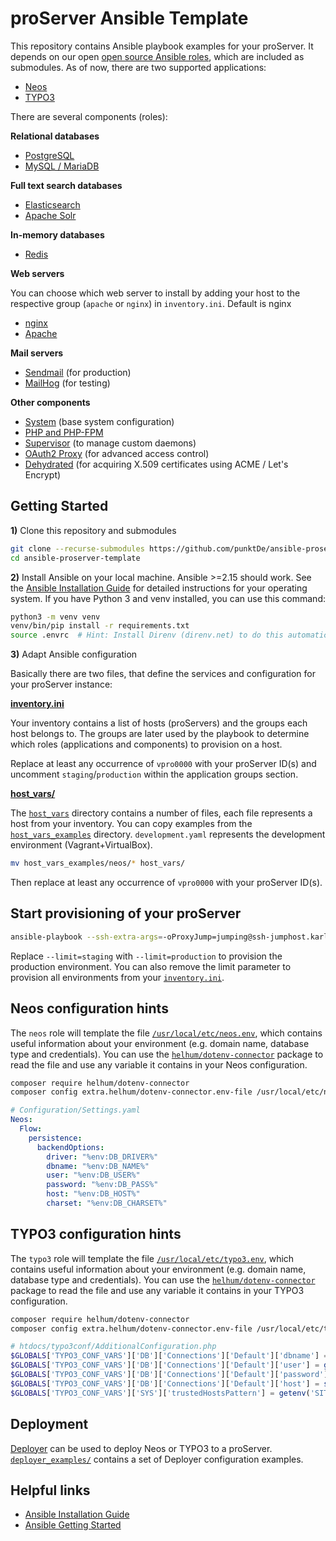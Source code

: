 # proServer Ansible Template

This repository contains Ansible playbook examples for your proServer.
It depends on our open [open source Ansible roles](https://github.com/punktDe?q=topic%3Aproserver+topic%3Aansible), which are included as submodules.
As of now, there are two supported applications:

- [Neos](https://www.neos.io/)
- [TYPO3](https://typo3.org/)

There are several components (roles):

**Relational databases**

- [PostgreSQL](https://github.com/punktDe/ansible-proserver-postgresql)
- [MySQL / MariaDB](https://github.com/punktDe/ansible-proserver-mariadb)

**Full text search databases**

- [Elasticsearch](https://github.com/punktDe/ansible-proserver-elasticsearch)
- [Apache Solr](https://github.com/punktDe/ansible-proserver-solr)

**In-memory databases**

- [Redis](https://github.com/punktDe/ansible-proserver-redis)

**Web servers**

You can choose which web server to install by adding your host to the respective group (`apache` or `nginx`) in `inventory.ini`. Default is nginx

- [nginx](https://github.com/punktDe/ansible-proserver-nginx)
- [Apache](https://github.com/punktDe/ansible-proserver-apache)

**Mail servers**

- [Sendmail](https://github.com/punktDe/ansible-proserver-mail) (for production)
- [MailHog](https://github.com/punktDe/ansible-proserver-mailhog) (for testing)

**Other components**

- [System](https://github.com/punktDe/ansible-proserver-system) (base system configuration)
- [PHP and PHP-FPM](https://github.com/punktDe/ansible-proserver-php)
- [Supervisor](https://github.com/punktDe/ansible-proserver-supervisord) (to manage custom daemons)
- [OAuth2 Proxy](https://github.com/punktDe/ansible-proserver-oauth2-proxy) (for advanced access control)
- [Dehydrated](https://github.com/punktDe/ansible-proserver-dehydrated) (for acquiring X.509 certificates using ACME / Let's Encrypt)

## Getting Started

**1)** Clone this repository and submodules

```bash
git clone --recurse-submodules https://github.com/punktDe/ansible-proserver-template.git
cd ansible-proserver-template
```

**2)** Install Ansible on your local machine. Ansible >=2.15 should work. See the [Ansible Installation Guide](https://docs.ansible.com/ansible/latest/installation_guide/intro_installation.html) for detailed instructions for your operating system. If you have Python 3 and venv installed, you can use this command:

```bash
python3 -m venv venv
venv/bin/pip install -r requirements.txt
source .envrc  # Hint: Install Direnv (direnv.net) to do this automatically in the future.
```

**3)** Adapt Ansible configuration

Basically there are two files, that define the services and configuration for your proServer instance:

[**inventory.ini**](inventory.ini)

Your inventory contains a list of hosts (proServers) and the groups each host belongs to.
The groups are later used by the playbook to determine which roles
(applications and components) to provision on a host.

Replace at least any occurrence of `vpro0000` with your proServer ID(s) and
uncomment `staging`/`production` within the application groups section.

[**host_vars/**](host_vars/)

The [`host_vars`](host_vars/) directory contains a number of files, each file represents a host from your inventory.
You can copy examples from the [`host_vars_examples`](host_vars_examples/) directory.
`development.yaml` represents the development environment (Vagrant+VirtualBox).

```bash
mv host_vars_examples/neos/* host_vars/
```

Then replace at least any occurrence of `vpro0000` with your proServer ID(s).

## Start provisioning of your proServer

```bash
ansible-playbook --ssh-extra-args=-oProxyJump=jumping@ssh-jumphost.karlsruhe.punkt.de --limit=staging playbook.yaml
```

Replace `--limit=staging` with `--limit=production` to provision the production environment.
You can also remove the limit parameter to provision all environments from your [`inventory.ini`](inventory.ini).

## Neos configuration hints

The `neos` role will template the file [`/usr/local/etc/neos.env`](roles/neos/templates/neos.env.j2), which contains useful information about your environment (e.g. domain name, database type and credentials).
You can use the [`helhum/dotenv-connector`](https://github.com/helhum/dotenv-connector) package to read the file and use any variable it contains in your Neos configuration.

```bash
composer require helhum/dotenv-connector
composer config extra.helhum/dotenv-connector.env-file /usr/local/etc/neos.env
```

```yaml
# Configuration/Settings.yaml
Neos:
  Flow:
    persistence:
      backendOptions:
        driver: "%env:DB_DRIVER%"
        dbname: "%env:DB_NAME%"
        user: "%env:DB_USER%"
        password: "%env:DB_PASS%"
        host: "%env:DB_HOST%"
        charset: "%env:DB_CHARSET%"
```

## TYPO3 configuration hints

The `typo3` role will template the file [`/usr/local/etc/typo3.env`](roles/typo3/templates/typo3.env.j2), which contains useful information about your environment (e.g. domain name, database type and credentials).
You can use the [`helhum/dotenv-connector`](https://github.com/helhum/dotenv-connector) package to read the file and use any variable it contains in your TYPO3 configuration.

```bash
composer require helhum/dotenv-connector
composer config extra.helhum/dotenv-connector.env-file /usr/local/etc/typo3.env
```

```php
# htdocs/typo3conf/AdditionalConfiguration.php
$GLOBALS['TYPO3_CONF_VARS']['DB']['Connections']['Default']['dbname'] = getenv('DB_NAME');
$GLOBALS['TYPO3_CONF_VARS']['DB']['Connections']['Default']['user'] = getenv('DB_USER');
$GLOBALS['TYPO3_CONF_VARS']['DB']['Connections']['Default']['password'] = getenv('DB_PASS');
$GLOBALS['TYPO3_CONF_VARS']['DB']['Connections']['Default']['host'] = strpos(getenv('DB_HOST'), ':') === false ? getenv('DB_HOST') : '[' . getenv('DB_HOST') . ']';
$GLOBALS['TYPO3_CONF_VARS']['SYS']['trustedHostsPattern'] = getenv('SITE_DOMAIN');
```

## Deployment

[Deployer](https://deployer.org/) can be used to deploy Neos or TYPO3 to a proServer.
[`deployer_examples/`](deployer_examples/) contains a set of Deployer configuration examples.

## Helpful links

- [Ansible Installation Guide](https://docs.ansible.com/ansible/latest/installation_guide/intro_installation.html)
- [Ansible Getting Started](https://docs.ansible.com/ansible/latest/user_guide/intro_getting_started.html)
